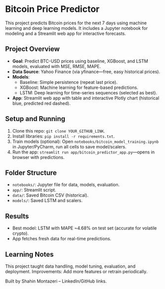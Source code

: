 # Bitcoin Price Predictor

This project predicts Bitcoin prices for the next 7 days using machine learning and deep learning models. It includes a Jupyter notebook for modeling and a Streamlit web app for interactive forecasts.

## Project Overview
- **Goal**: Predict BTC-USD prices using baseline, XGBoost, and LSTM models, evaluated with MSE, RMSE, MAPE.
- **Data Source**: Yahoo Finance (via yfinance—free, easy historical prices).
- **Models**: 
  - Baseline: Simple persistence (repeat last price).
  - XGBoost: Machine learning for feature-based predictions.
  - LSTM: Deep learning for time-series sequences (selected as best).
- **App**: Streamlit web app with table and interactive Plotly chart (historical blue, predicted red dashed).

## Setup and Running
1. Clone this repo: `git clone YOUR_GITHUB_LINK`.
2. Install libraries: `pip install -r requirements.txt`.
3. Train models (optional): Open `notebooks/bitcoin_model_training.ipynb` in Jupyter/PyCharm, run all cells to save model/scalers.
4. Run the app: `streamlit run app/bitcoin_predictor_app.py`—opens in browser with predictions.

## Folder Structure
- `notebooks/`: Jupyter file for data, models, evaluation.
- `app/`: Streamlit script.
- `data/`: Saved Bitcoin CSV (historical).
- `models/`: Saved LSTM and scalers.

## Results
- Best model: LSTM with MAPE ~4.68% on test set (accurate for volatile crypto).
- App fetches fresh data for real-time predictions.

## Learning Notes
This project taught data handling, model tuning, evaluation, and deployment. Improvements: Add more features or retrain periodically.

Built by Shahin Montazeri – LinkedIn/GitHub links.